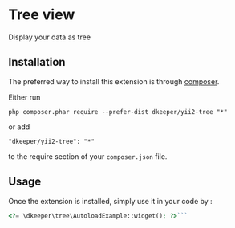 Tree view
=========
Display your data as tree

Installation
------------

The preferred way to install this extension is through [composer](http://getcomposer.org/download/).

Either run

```
php composer.phar require --prefer-dist dkeeper/yii2-tree "*"
```

or add

```
"dkeeper/yii2-tree": "*"
```

to the require section of your `composer.json` file.


Usage
-----

Once the extension is installed, simply use it in your code by  :

```php
<?= \dkeeper\tree\AutoloadExample::widget(); ?>```